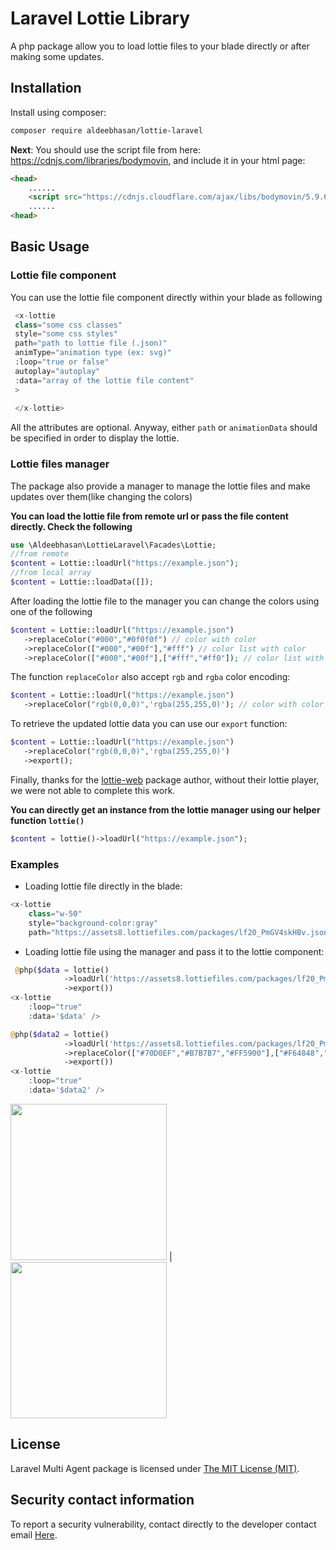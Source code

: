 Laravel Lottie Library
=====
A php package allow you to load lottie files to your blade directly 
or after making some updates. 

Installation
------------

Install using composer:

```bash
composer require aldeebhasan/lottie-laravel
```

**Next**: You should use the script file from here: https://cdnjs.com/libraries/bodymovin,
and include it in your html page:
```html
<head>
    ......
    <script src="https://cdnjs.cloudflare.com/ajax/libs/bodymovin/5.9.6/lottie.min.js" ></script>
    ......
<head>
```

Basic Usage
-----------

### Lottie file component

You can use the lottie file component directly within your blade as following
```php
 <x-lottie 
 class="some css classes" 
 style="some css styles" 
 path="path to lottie file (.json)"
 animType="animation type (ex: svg)"
 :loop="true or false"
 autoplay="autoplay"
 :data="array of the lottie file content"
 >
 
 </x-lottie>
```

All the attributes are optional. Anyway, either 
`path` or `animationData` should be specified in order to 
display the lottie. 

### Lottie files manager
The package also provide a manager to manage the lottie files and make updates
over them(like changing the colors)

**You can load the lottie file from remote url or pass the file content directly. Check the following**

```php
use \Aldeebhasan\LottieLaravel\Facades\Lottie;
//from remote
$content = Lottie::loadUrl("https://example.json");
//from local array
$content = Lottie::loadData([]);
```
After loading the lottie file to the manager you can 
change the colors  using one of the following 
```php
$content = Lottie::loadUrl("https://example.json")
   ->replaceColor("#000","#0f0f0f") // color with color
   ->replaceColor(["#000","#00f"],"#fff") // color list with color
   ->replaceColor(["#000","#00f"],["#fff","#ff0"]); // color list with color list
```
The function `replaceColor` also accept `rgb` and `rgba` color encoding:
```php
$content = Lottie::loadUrl("https://example.json")
   ->replaceColor("rgb(0,0,0)",'rgba(255,255,0)'); // color with color
```

To retrieve the updated lottie data you can use our `export` function:

```php
$content = Lottie::loadUrl("https://example.json")
   ->replaceColor("rgb(0,0,0)",'rgba(255,255,0)')
   ->export();
```

Finally, thanks for the [lottie-web](https://github.com/airbnb/lottie-web) package author, 
without their lottie player, we were not able to complete this work.

**You can directly get an instance from the lottie manager using our helper function `lottie()`**
```php
$content = lottie()->loadUrl("https://example.json");
```
### Examples
- Loading lottie file directly in the blade:
```php
<x-lottie 
    class="w-50" 
    style="background-color:gray"  
    path="https://assets8.lottiefiles.com/packages/lf20_PmGV4skHBv.json"/>
```
- Loading lottie file using the manager and pass it to the lottie component:
```php
 @php($data = lottie()
            ->loadUrl('https://assets8.lottiefiles.com/packages/lf20_PmGV4skHBv.json')
            ->export())
<x-lottie 
    :loop="true"   
    :data='$data' />

@php($data2 = lottie()
            ->loadUrl('https://assets8.lottiefiles.com/packages/lf20_PmGV4skHBv.json')
            ->replaceColor(["#70D0EF","#B7B7B7","#FF5900"],["#F64848","#FFA900","#003BFF"])
            ->export())
<x-lottie 
    :loop="true"   
    :data='$data2' />
```

<img  src="https://drive.google.com/uc?export=view&amp;id=1cstgb1OG1_-xnC6fI-5TbB-2CF_ezY3r" width="250"/> |  <img src="https://drive.google.com/uc?export=view&id=1kVGz7O2IwuDZzL_ookfo2xOeCUpYhbA_" width=250>


## License

Laravel Multi Agent package is licensed under [The MIT License (MIT)](https://github.com/git/git-scm.com/blob/main/MIT-LICENSE.txt).

## Security contact information

To report a security vulnerability, contact directly to the developer contact email [Here](mailto:aldeeb.91@gmail.com).
